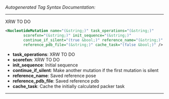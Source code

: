 <!-- THIS IS AN AUTOGENERATED FILE: Don't edit it directly, instead change the schema definition in the code itself. -->

_Autogenerated Tag Syntax Documentation:_

---
XRW TO DO

```xml
<NucleotideMutation name="(&string;)" task_operations="(&string;)"
        scorefxn="(&string;)" init_sequence="(&string;)"
        continue_if_silent="(true &bool;)" reference_name="(&string;)"
        reference_pdb_file="(&string;)" cache_task="(false &bool;)" />
```

-   **task_operations**: XRW TO DO
-   **scorefxn**: XRW TO DO
-   **init_sequence**: Initial sequence
-   **continue_if_silent**: Make another mutation if the first mutation is silent
-   **reference_name**: Saved reference pose
-   **reference_pdb_file**: Saved reference pdb
-   **cache_task**: Cache the initially calculated packer task

---
